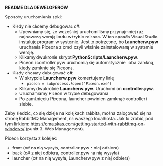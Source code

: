**README DLA DEWELOPERÓW**


Sposoby uruchomienia apki:
- Kiedy nie chcemy debugować c#:
  - Upewniamy się, że wcześniej uruchomiliśmy przynajmniej raz najnowszą wersję kodu w trybie release. W ten sposób Visual Studio instaluje program w systemie. Jest to potrzebne, bo **Launcherw.pyw** uruchamia Piceona z cmd, czyli właśnie zainstalowaną w systemie wersję.
  - Klikamy dwukronie skrypt **PythonScripts/Launcherw.pyw**.
  - Piceon i controller.pyw uruchomią się automatycznie i oba zamkną, kiedy zamknie się Piceona.
- Kiedy chcemy debugować c#:
  - W skrypcie **Launcherw.pyw** komentujemy linię 
    - <code>piceon = subprocess.Popen('Piceon.exe')</code>
  - Klikamy dwukrotnie **Launcherw.pyw**. Uruchomi on **controller.pyw**.
  - Uruchamiamy Piceon w trybie debugowania.
  - Po zamknięciu Piceona, launcher powinien zamknąć controller i siebie.

Żeby śledzic, co się dzieje na kolejkach rabbita, można zalogować się na stronę RabbitMQ Management, na waszego localhosta. Jak to zrobić, pod tym linkiem:
https://cmatskas.com/getting-started-with-rabbitmq-on-windows/ (punkt 3. Web Management).

Piceon korzysta z kolejek:
- front (c# na nią wysyła, controller.pyw z niej odbiera)
- back (c# z niej odbiera, controller.pyw na nią wysyła)
- launcher (c# na nią wysyła, Launcherw.pyw z niej odbiera)
